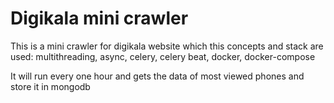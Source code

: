 # Digikala mini crawler

This is a mini crawler for digikala website which this concepts and stack are used:
multithreading, async, celery, celery beat, docker, docker-compose

It will run every one hour and gets the data of most viewed phones and store it in mongodb